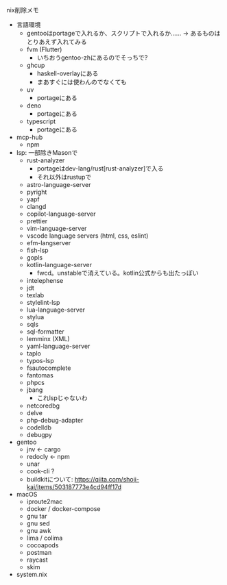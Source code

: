 nix削除メモ

- 言語環境
  - gentooはportageで入れるか、スクリプトで入れるか…… -> あるものはとりあえず入れてみる
  - fvm (Flutter)
    - いちおうgentoo-zhにあるのでそっちで?
  - ghcup
    - haskell-overlayにある
    - まあすぐには使わんのでなくても
  - uv
    - portageにある
  - deno
    - portageにある
  - typescript
    - portageにある
- mcp-hub
  - npm
- lsp: 一部除きMasonで
  - rust-analyzer
    - portageはdev-lang/rust\[rust-analyzer\]で入る
    - それ以外はrustupで
  - astro-language-server
  - pyright
  - yapf
  - clangd
  - copilot-language-server
  - prettier
  - vim-language-server
  - vscode language servers (html, css, eslint)
  - efm-langserver
  - fish-lsp
  - gopls
  - kotlin-language-server
    - fwcd。unstableで消えている。kotlin公式からも出たっぽい
  - intelephense
  - jdt
  - texlab
  - stylelint-lsp
  - lua-language-server
  - stylua
  - sqls
  - sql-formatter
  - lemminx (XML)
  - yaml-language-server
  - taplo
  - typos-lsp
  - fsautocomplete
  - fantomas
  - phpcs
  - jbang
    - これlspじゃないわ
  - netcoredbg
  - delve
  - php-debug-adapter
  - codelldb
  - debugpy
- gentoo
  - jnv <- cargo
  - redocly <- npm
  - unar
  - cook-cli ?
  - buildkitについて: https://qiita.com/shoji-kai/items/503187773e4cd94ff17d
- macOS
  - iproute2mac
  - docker / docker-compose
  - gnu tar
  - gnu sed
  - gnu awk
  - lima / colima
  - cocoapods
  - postman
  - raycast
  - skim
- system.nix
